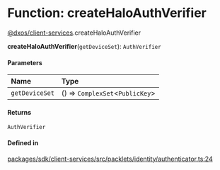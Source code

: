 # Function: createHaloAuthVerifier

[@dxos/client-services](../modules/dxos_client_services.md).createHaloAuthVerifier

**createHaloAuthVerifier**(`getDeviceSet`): `AuthVerifier`

#### Parameters

| Name | Type |
| :------ | :------ |
| `getDeviceSet` | () => `ComplexSet`<`PublicKey`\> |

#### Returns

`AuthVerifier`

#### Defined in

[packages/sdk/client-services/src/packlets/identity/authenticator.ts:24](https://github.com/dxos/dxos/blob/main/packages/sdk/client-services/src/packlets/identity/authenticator.ts#L24)

